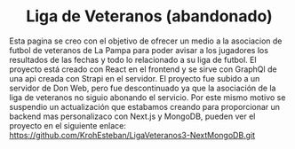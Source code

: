 <h1 align="center">
  Liga de Veteranos (abandonado)
</h1>

Esta pagina se creo con el objetivo de ofrecer un medio a la asociacion de futbol de veteranos de La Pampa para poder avisar a los jugadores los resultados de las fechas y todo lo relacionado a su liga de futbol.
El proyecto está creado con React en el frontend y se sirve con GraphQl de una api creada con Strapi en el servidor.
El proyecto fue subido a un servidor de Don Web, pero fue descontinuado ya que la asociación de la liga de veteranos no siguio abonando el servicio.
Por este mismo motivo se suspendio un actualización que estabamos creando para proporcionar un backend mas personalizaco con Next.js y MongoDB, pueden ver el proyecto en el siguiente enlace: https://github.com/KrohEsteban/LigaVeteranos3-NextMongoDB.git
